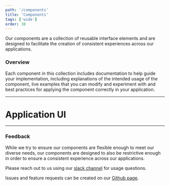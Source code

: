 ```yaml
---
path: '/components'
title: 'Components'
tags: ['wide']
order: 30
---
```


Our components are a collection of reusable interface elements and are designed to facilitate the creation of consistent experiences across our applications.

### Overview

Each component in this collection includes documentation to help guide your implementation, including explanations of the intended usage of the component, live examples that you can modify and experiment with and best practices for applying the component correctly in your application.

---

# Application UI

<ComponentGrid></ComponentGrid>

---

### Feedback

While we try to ensure our components are flexible enough to meet our diverse needs, our components are designed to also be restrictive enough in order to ensure a consistent experience across our applications.

Please reach out to us using our [slack channel](https://slack.com/app_redirect?channel=pb-design-system) for usage questions.

Issues and feature requests can be created on our [Github page](https://github.com/ezcater/recipe/issues).
